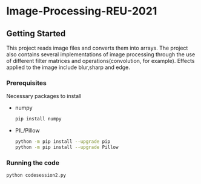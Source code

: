 # Image-Processing-REU-2021
<!-- GETTING STARTED -->
## Getting Started

This project reads image files and converts them into arrays.
The project also contains several implementations of image processing through the use of different filter matrices and operations(convolution, for example).
Effects applied to the image include blur,sharp and edge.

### Prerequisites

Necessary packages to install
* numpy
  ```sh
  pip install numpy
  ```
* PIL/Pillow
  ```sh
  python -m pip install --upgrade pip
  python -m pip install --upgrade Pillow
  ```

### Running the code
  ```sh
  python codesession2.py
  ```

